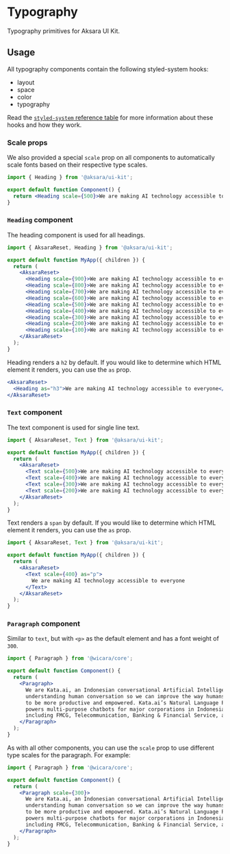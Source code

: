 # Typography

Typography primitives for Aksara UI Kit.

## Usage

All typography components contain the following styled-system hooks:

- layout
- space
- color
- typography

Read the [`styled-system` reference table](https://styled-system.com/table) for more information about these hooks and how they work.

### Scale props

We also provided a special `scale` prop on all components to automatically scale fonts based on their respective type scales.

```jsx
import { Heading } from '@aksara/ui-kit';

export default function Component() {
  return <Heading scale={500}>We are making AI technology accessible to everyone</Heading>;
}
```

### `Heading` component

The heading component is used for all headings.

```jsx
import { AksaraReset, Heading } from '@aksara/ui-kit';

export default function MyApp({ children }) {
  return (
    <AksaraReset>
      <Heading scale={900}>We are making AI technology accessible to everyone</Heading>
      <Heading scale={800}>We are making AI technology accessible to everyone</Heading>
      <Heading scale={700}>We are making AI technology accessible to everyone</Heading>
      <Heading scale={600}>We are making AI technology accessible to everyone</Heading>
      <Heading scale={500}>We are making AI technology accessible to everyone</Heading>
      <Heading scale={400}>We are making AI technology accessible to everyone</Heading>
      <Heading scale={300}>We are making AI technology accessible to everyone</Heading>
      <Heading scale={200}>We are making AI technology accessible to everyone</Heading>
      <Heading scale={100}>We are making AI technology accessible to everyone</Heading>
    </AksaraReset>
  );
}
```

Heading renders a `h2` by default. If you would like to determine which HTML element it renders, you can use the `as` prop.

```jsx
<AksaraReset>
  <Heading as="h3">We are making AI technology accessible to everyone</Heading>
</AksaraReset>
```

### `Text` component

The text component is used for single line text.

```jsx
import { AksaraReset, Text } from '@aksara/ui-kit';

export default function MyApp({ children }) {
  return (
    <AksaraReset>
      <Text scale={500}>We are making AI technology accessible to everyone</Text>
      <Text scale={400}>We are making AI technology accessible to everyone</Text>
      <Text scale={300}>We are making AI technology accessible to everyone</Text>
      <Text scale={200}>We are making AI technology accessible to everyone</Text>
    </AksaraReset>
  );
}
```

Text renders a `span` by default. If you would like to determine which HTML element it renders, you can use the `as` prop.

```jsx
import { AksaraReset, Text } from '@aksara/ui-kit';

export default function MyApp({ children }) {
  return (
    <AksaraReset>
      <Text scale={400} as="p">
        We are making AI technology accessible to everyone
      </Text>
    </AksaraReset>
  );
}
```

### `Paragraph` component

Similar to `text`, but with `<p>` as the default element and has a font weight of `300`.

```jsx
import { Paragraph } from '@wicara/core';

export default function Component() {
  return (
    <Paragraph>
      We are Kata.ai, an Indonesian conversational Artificial Intelligence company, focused on
      understanding human conversation so we can improve the way humans collaborate with technology
      to be more productive and empowered. Kata.ai’s Natural Language Processing (NLP) technology
      powers multi-purpose chatbots for major corporations in Indonesia across different industries,
      including FMCG, Telecommunication, Banking & Financial Service, and Retail.
    </Paragraph>
  );
}
```

As with all other components, you can use the `scale` prop to use different type scales for the paragraph. For example:

```jsx
import { Paragraph } from '@wicara/core';

export default function Component() {
  return (
    <Paragraph scale={300}>
      We are Kata.ai, an Indonesian conversational Artificial Intelligence company, focused on
      understanding human conversation so we can improve the way humans collaborate with technology
      to be more productive and empowered. Kata.ai’s Natural Language Processing (NLP) technology
      powers multi-purpose chatbots for major corporations in Indonesia across different industries,
      including FMCG, Telecommunication, Banking & Financial Service, and Retail.
    </Paragraph>
  );
}
```
